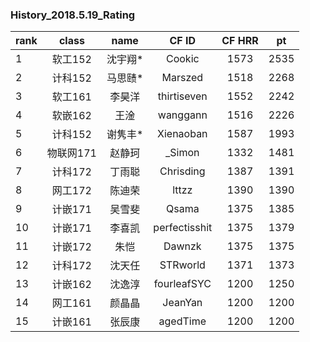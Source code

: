 ### History_2018.5.19_Rating

| rank | class  | name |     CF ID     | CF HRR |  pt  |
| :--- | :----: | :--: | :-----------: | :----: | :--: |
| 1    | 软工152  | 沈宇翔* |    Cookic     |  1573  | 2535 |
| 2    | 计科152  | 马思赜* |    Marszed    |  1518  | 2268 |
| 3    | 软工161  | 李昊洋  |  thirtiseven  |  1552  | 2242 |
| 4    | 软嵌162  |  王淦  |   wanggann    |  1516  | 2226 |
| 5    | 计科152  | 谢隽丰* |   Xienaoban   |  1587  | 1993 |
| 6    | 物联网171 | 赵静珂  |    _Simon     |  1332  | 1481 |
| 7    | 计科172  | 丁雨聪  |   Chrisding   |  1387  | 1391 |
| 8    | 网工172  | 陈迪荣  |     lttzz     |  1390  | 1390 |
| 9    | 计嵌171  | 吴雪斐  |     Qsama     |  1375  | 1385 |
| 10   | 计嵌171  | 李喜凯  | perfectisshit |  1375  | 1379 |
| 11   | 计嵌172  |  朱恺  |    Dawnzk     |  1375  | 1375 |
| 12   | 计科172  | 沈天任  |   STRworld    |  1371  | 1373 |
| 13   | 计嵌162  | 沈逸淳  |  fourleafSYC  |  1200  | 1250 |
| 14   | 网工161  | 颜晶晶  |    JeanYan    |  1200  | 1200 |
| 15   | 计嵌161  | 张辰康  |   agedTime    |  1200  | 1200 |

